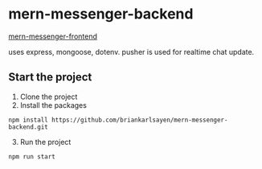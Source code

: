 # mern-messenger-backend
[mern-messenger-frontend](https://github.com/briankarlsayen/mern-messenger-frontend)

uses express, mongoose, dotenv. pusher is used for realtime chat update.

## Start the project

1. Clone the project
2. Install the packages
```
npm install https://github.com/briankarlsayen/mern-messenger-backend.git
```
3. Run the project
```
npm run start
```
